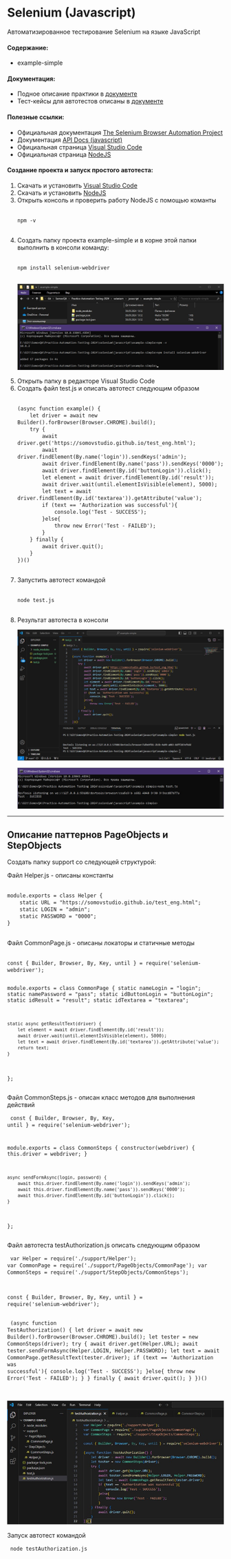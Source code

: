 # Selenium (Javascript)

Автоматизированное тестирование Selenium на языке JavaScript

<p>
	<h4>Содержание:</h2>
	<ul>
		<li>example-simple</li>
	</ul>
</p>

<p>
	<h4>Документация:</h2>
	<ul>
		<li>Подное описание практики в <a href="https://github.com/Somov-QA/Practice-Automation-Testing-2024/tree/main/_docs">документе</a></li>
		<li>Тест-кейсы для автотестов описаны в <a href="https://github.com/Somov-QA/Practice-Automation-Testing-2024/tree/main/_test-cases">документе</a></li>
	</ul>
</p>

<p>
	<h4>Полезные ссылки:</h2>
	<ul>
		<li>Официальная документация <a href="https://www.selenium.dev/documentation/">The Selenium Browser Automation Project</a></li>
		<li>Документация <a href="https://www.selenium.dev/selenium/docs/api/javascript/index.html">API Docs (javascript)</a></li>
		<li>Официальная страница <a href="https://code.visualstudio.com/">Visual Studio Code</a></li>
		<li>Официальная страница <a href="https://nodejs.org/">NodeJS</a></li>
	</ul>
</p>

<p>
	<h4>Создание проекта и запуск простого автотеста:</h4>
	<ol>
		<li>Скачать и установить <a href="https://code.visualstudio.com/">Visual Studio Code</a></li>
		<li>Скачать и установить <a href="https://nodejs.org/en/download/prebuilt-installer">NodeJS</a></li>
		<li>Открыть консоль и проверить работу NodeJS с помощью команты
			<pre><code>
npm -v
			</code></pre>
		</li>
		<li>Создать папку проекта example-simple и в корне этой папки выполнить в консоли команду:
			<pre><code>
npm install selenium-webdriver
			</code></pre>
			<p align="left">
				<img src="https://github.com/Somov-QA/Practice-Automation-Testing-2024/blob/main/_images/javascript_install_selenium_webdriver.jpg">
			</p>
		</li>
		<li>Открыть папку в редакторе Visual Studio Code</li>
		<li>Создать файл test.js и описать автотест следующим образом
			<pre><code>
(async function example() {
    let driver = await new Builder().forBrowser(Browser.CHROME).build();
    try {
        await driver.get('https://somovstudio.github.io/test_eng.html');
        await driver.findElement(By.name('login')).sendKeys('admin');
        await driver.findElement(By.name('pass')).sendKeys('0000');
        await driver.findElement(By.id('buttonLogin')).click();
        let element = await driver.findElement(By.id('result'));
        await driver.wait(until.elementIsVisible(element), 5000);
        let text = await driver.findElement(By.id('textarea')).getAttribute('value');
        if (text == 'Authorization was successful'){
            console.log('Test - SUCCESS');
        }else{
            throw new Error('Test - FAILED');
        }
    } finally {
        await driver.quit();
    }
})()
			</code></pre>
		</li>
		<li>Запустить автотест командой
			<pre><code>
node test.js
			</code></pre>
		</li>
		<li>Результат автотеста в консоли
			<p align="left">
				<img src="https://github.com/Somov-QA/Practice-Automation-Testing-2024/blob/main/_images/javascript_example_simple_test.jpg">
			</p>
			<p align="left">
				<img src="https://github.com/Somov-QA/Practice-Automation-Testing-2024/blob/main/_images/javascript_console_example_simple_test.jpg">
			</p>
		</li>
	</ol>
</p>

<hr>

<p>
	<h2>Описание паттернов PageObjects и StepObjects</h2>
	<p>Создать папку support со следующей структурой:</p>
	<p>Файл Helper.js - описаны константы
		<pre><code>
module.exports = class Helper {
    static URL = "https://somovstudio.github.io/test_eng.html";
    static LOGIN = "admin";
    static PASSWORD = "0000";
}
		</code></pre>
	</p>
	<p>Файл CommonPage.js - описаны локаторы и статичные методы
		<pre><code>
const { Builder, Browser, By, Key, until } = require('selenium-webdriver');

module.exports = class CommonPage {
    static nameLogin = "login";
    static namePassword = "pass";
    static idButtonLogin = "buttonLogin";
    static idResult = "result";
    static idTextarea = "textarea";

    static async getResultText(driver) {
        let element = await driver.findElement(By.id('result'));
        await driver.wait(until.elementIsVisible(element), 5000);
        let text = await driver.findElement(By.id('textarea')).getAttribute('value');
        return text;
    }
}; 
		</code></pre>
	</p>
	<p>Файл CommonSteps.js - описан класс методов для выполнения действий
		<pre><code>
const { Builder, Browser, By, Key, until } = require('selenium-webdriver');

module.exports = class CommonSteps {
    constructor(webdriver) {
        this.driver = webdriver;
    }

    async sendFormAsync(login, password) {
        await this.driver.findElement(By.name('login')).sendKeys('admin');
        await this.driver.findElement(By.name('pass')).sendKeys('0000');
        await this.driver.findElement(By.id('buttonLogin')).click();
    }
}; 
		</code></pre>
	</p>
	<p>Файл автотеста testAuthorization.js описать следующим образом
		<pre><code>
var Helper = require('./support/Helper');
var CommonPage = require('./support/PageObjects/CommonPage');
var CommonSteps = require('./support/StepObjects/CommonSteps');

const { Builder, Browser, By, Key, until } = require('selenium-webdriver');
		</code></pre>
		<pre><code>
(async function TestAuthorization() {
    let driver = await new Builder().forBrowser(Browser.CHROME).build();
    let tester = new CommonSteps(driver);
    try {
        await driver.get(Helper.URL);
        await tester.sendFormAsync(Helper.LOGIN, Helper.PASSWORD);
        let text = await CommonPage.getResultText(tester.driver);
        if (text == 'Authorization was successful'){
            console.log('Test - SUCCESS');
        }else{
            throw new Error('Test - FAILED');
        }
    } finally {
        await driver.quit();
    }
})()
		</code></pre>	
	</p>
	<p align="left">
		<img src="https://github.com/Somov-QA/Practice-Automation-Testing-2024/blob/main/_images/javascript_patterns.jpg">
	</p>
	<p>Запуск автотест командой
		<pre><code>
node testAuthorization.js
		</code></pre>
	</p>
</p>